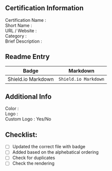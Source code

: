 ## Certification Information

Certification Name  : <br>
Short Name          : <br>
URL / Website       : <br>
Category            : <br>
Brief Description   : <br>

## Readme Entry

|Badge                                                                |Markdown            |
|---------------------------------------------------------------------|--------------------|
|Shield.io Markdown                                                   |`Shield.io Markdown`|

## Additional Info

Color               : <br>
Logo                : <br>
Custom Logo         : Yes/No

## Checklist:

- [ ] Updated the correct file with badge
- [ ] Added based on the alphebatical ordering
- [ ] Check for duplicates
- [ ] Check the rendering
